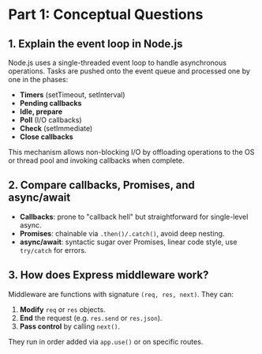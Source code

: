 # Part 1: Conceptual Questions

## 1. Explain the event loop in Node.js
Node.js uses a single-threaded event loop to handle asynchronous operations. Tasks are pushed onto the event queue and processed one by one in the phases:
- **Timers** (setTimeout, setInterval)
- **Pending callbacks**
- **Idle, prepare**
- **Poll** (I/O callbacks)
- **Check** (setImmediate)
- **Close callbacks**

This mechanism allows non-blocking I/O by offloading operations to the OS or thread pool and invoking callbacks when complete.

## 2. Compare callbacks, Promises, and async/await
- **Callbacks**: prone to "callback hell" but straightforward for single-level async.
- **Promises**: chainable via `.then()/.catch()`, avoid deep nesting.
- **async/await**: syntactic sugar over Promises, linear code style, use `try/catch` for errors.

## 3. How does Express middleware work?
Middleware are functions with signature `(req, res, next)`. They can:
1. **Modify** `req` or `res` objects.
2. **End** the request (e.g. `res.send` or `res.json`).
3. **Pass control** by calling `next()`.

They run in order added via `app.use()` or on specific routes.
